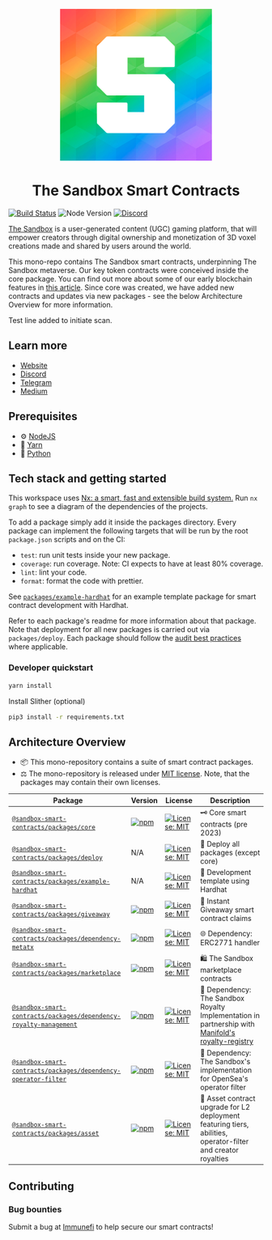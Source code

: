 <p align="center"><a href="https://sandbox.game"><img width="300" title="TSB" src='brand-assets/tsb_pride.png' /></a></p>

<h1 align="center">The Sandbox Smart Contracts</h1>

<a href="https://github.com/thesandboxgame/sandbox-smart-contracts/actions"><img alt="Build Status" src="https://github.com/thesandboxgame/sandbox-smart-contracts/actions/workflows/main.yml/badge.svg"/></a>
![Node Version](https://img.shields.io/badge/node-18.x-green)
[![Discord](https://img.shields.io/discord/497312527093334036.svg?label=Discord&logo=discord)](<https://discord.gg/vAe4zvY>)

[The Sandbox](https://sandbox.game) is a user-generated content (UGC) gaming platform, that will empower creators through digital ownership and monetization of 3D voxel creations made and shared by users around the world.

This mono-repo contains The Sandbox smart contracts, underpinning The Sandbox metaverse. Our key token contracts were conceived inside the core package. You can find out more about some of our early blockchain features in [this article](https://medium.com/sandbox-game/blockchain-features-in-the-sandbox-7db91fcc615c). Since core was created, we have added new contracts and updates via new packages - see the below Architecture Overview for more information.

Test line added to initiate scan.

## Learn more

- [Website](www.sandbox.game)
- [Discord](https://discordapp.com/invite/vAe4zvY)
- [Telegram](https://t.me/sandboxgame)
- [Medium](https://medium.com/sandbox-game)

## Prerequisites

- ⚙️ [NodeJS](https://nodejs.org/)
- 🧰 [Yarn](https://yarnpkg.com/)
- 🐍 [Python](https://www.python.org/)

## Tech stack and getting started

This workspace uses [Nx: a smart, fast and extensible build system.](https://nx.dev)
Run `nx graph` to see a diagram of the dependencies of the projects.

To add a package simply add it inside the packages directory. Every package can implement the following targets that will be run by the root `package.json` scripts and on the CI:

- `test`: run unit tests inside your new package.
- `coverage`: run coverage. Note: CI expects to have at least 80% coverage.
- `lint`: lint your code.
- `format`: format the code with prettier.

See [`packages/example-hardhat`](./packages/example-hardhat) for an example template package for smart contract development with Hardhat.

Refer to each package's readme for more information about that package. Note that deployment for all new packages is carried out via `packages/deploy`.
Each package should follow the [audit best practices](./audit-best-practices.md) where applicable.

### Developer quickstart

```bash
yarn install
```

Install Slither (optional)

```bash
pip3 install -r requirements.txt
```

## Architecture Overview

- 📦 This mono-repository contains a suite of smart contract packages.
- ⚖️ The mono-repository is released under [MIT license](./LICENSE). Note, that the packages may contain their own licenses.

| Package                                                                                                       | Version                                                                                                                                                                  | License                                                                                                  | Description                                                                                                                                                            |
|---------------------------------------------------------------------------------------------------------------|--------------------------------------------------------------------------------------------------------------------------------------------------------------------------|----------------------------------------------------------------------------------------------------------|------------------------------------------------------------------------------------------------------------------------------------------------------------------------|
| [`@sandbox-smart-contracts/packages/core`](./packages/core)                                                   | [![npm](https://img.shields.io/npm/v/@sandbox-smart-contracts/core)](https://www.npmjs.com/package/@sandbox-smart-contracts/core)                                        | [![License: MIT](https://img.shields.io/badge/License-MIT-blue.svg)](https://spdx.org/licenses/MIT.html) | 🗝️ Core smart contracts (pre 2023)                                                                                                                                      |
| [`@sandbox-smart-contracts/packages/deploy`](./packages/deploy)                                               | N/A                                                                                                                                                                      | [![License: MIT](https://img.shields.io/badge/License-MIT-blue.svg)](https://spdx.org/licenses/MIT.html) | 🚀 Deploy all packages (except core)                                                                                                                                    |
| [`@sandbox-smart-contracts/packages/example-hardhat`](./packages/example-hardhat)                             | N/A                                                                                                                                                                      | [![License: MIT](https://img.shields.io/badge/License-MIT-blue.svg)](https://spdx.org/licenses/MIT.html) | 👷 Development template using Hardhat                                                                                                                                   |
| [`@sandbox-smart-contracts/packages/giveaway`](./packages/giveaway)                                           | [![npm](https://img.shields.io/npm/v/@sandbox-smart-contracts/giveaway)](https://www.npmjs.com/package/@sandbox-smart-contracts/giveaway)                                | [![License: MIT](https://img.shields.io/badge/License-MIT-blue.svg)](https://spdx.org/licenses/MIT.html) | 🎁 Instant Giveaway smart contract claims                                                                                                                               |
| [`@sandbox-smart-contracts/packages/dependency-metatx`](./packages/dependency-metatx)                         | [![npm](https://img.shields.io/npm/v/@sandbox-smart-contracts/dependency-metatx)](https://www.npmjs.com/package/@sandbox-smart-contracts/dependency-metatx)              | [![License: MIT](https://img.shields.io/badge/License-MIT-blue.svg)](https://spdx.org/licenses/MIT.html) | 🌐 Dependency: ERC2771 handler                                                                                                                                          |
| [`@sandbox-smart-contracts/packages/marketplace`](./packages/marketplace)             | [![npm](https://img.shields.io/npm/v/@sandbox-smart-contracts/marketplace)](https://www.npmjs.com/package/@sandbox-smart-contracts/marketplace)             | [![License: MIT](https://img.shields.io/badge/License-MIT-blue.svg)](https://spdx.org/licenses/MIT.html) | 🛍️ The Sandbox marketplace contracts      |
| [`@sandbox-smart-contracts/packages/dependency-royalty-management`](./packages/dependency-royalty-management) | [![npm](https://img.shields.io/npm/v/@sandbox-smart-contracts/dependency-royalty-management)](https://www.npmjs.com/package/@sandbox-smart-contracts/royalty-management) | [![License: MIT](https://img.shields.io/badge/License-MIT-blue.svg)](https://spdx.org/licenses/MIT.html) | 🎨 Dependency: The Sandbox Royalty Implementation in partnership with [Manifold's royalty-registry](https://github.com/manifoldxyz/royalty-registry-solidity/tree/main) |
| [`@sandbox-smart-contracts/packages/dependency-operator-filter`](./packages/dependency-operator-filter)       | [![npm](https://img.shields.io/npm/v/@sandbox-smart-contracts/dependency-operator-filter)](https://www.npmjs.com/package/@sandbox-smart-contracts/operator-filter)       | [![License: MIT](https://img.shields.io/badge/License-MIT-blue.svg)](https://spdx.org/licenses/MIT.html) | 🤝 Dependency: The Sandbox's implementation for OpenSea's operator filter                                                                                               |
| [`@sandbox-smart-contracts/packages/asset`](./packages/asset)                                                 | [![npm](https://img.shields.io/npm/v/@sandbox-smart-contracts/asset)](https://www.npmjs.com/package/@sandbox-smart-contracts/asset)                                      | [![License: MIT](https://img.shields.io/badge/License-MIT-blue.svg)](https://spdx.org/licenses/MIT.html) | 🚗 Asset contract upgrade for L2 deployment featuring tiers, abilities, operator-filter and creator royalties                                                           |

## Contributing

### Bug bounties

Submit a bug at [Immunefi](https://immunefi.com/bounty/thesandbox/) to help secure our smart contracts!
